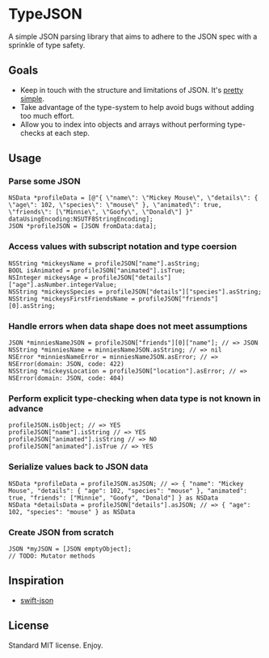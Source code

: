 # TypeJSON

A simple JSON parsing library that aims to adhere to the JSON spec with a sprinkle of type safety.

## Goals

* Keep in touch with the structure and limitations of JSON. It's [pretty simple](http://www.json.org/).
* Take advantage of the type-system to help avoid bugs without adding too much effort.
* Allow you to index into objects and arrays without performing type-checks at each step.

## Usage

### Parse some JSON

```objc
NSData *profileData = [@"{ \"name\": \"Mickey Mouse\", \"details\": { \"age\": 102, \"species\": \"mouse\" }, \"animated\": true, \"friends\": [\"Minnie\", \"Goofy\", \"Donald\"] }" dataUsingEncoding:NSUTF8StringEncoding];
JSON *profileJSON = [JSON fromData:data];
```

### Access values with subscript notation and type coersion

```objc
NSString *mickeysName = profileJSON["name"].asString;
BOOL isAnimated = profileJSON["animated"].isTrue;
NSInteger mickeysAge = profileJSON["details"]["age"].asNumber.integerValue;
NSString *mickeysSpecies = profileJSON["details"]["species"].asString;
NSString *mickeysFirstFriendsName = profileJSON["friends"][0].asString;
```

### Handle errors when data shape does not meet assumptions

```objc
JSON *minniesNameJSON = profileJSON["friends"][0]["name"]; // => JSON
NSString *minniesName = minniesNameJSON.asString; // => nil
NSError *minniesNameError = minniesNameJSON.asError; // => NSError(domain: JSON, code: 422)
NSString *mickeysLocation = profileJSON["location"].asError; // => NSError(domain: JSON, code: 404)
```

### Perform explicit type-checking when data type is not known in advance

```objc
profileJSON.isObject; // => YES
profileJSON["name"].isString // => YES
profileJSON["animated"].isString // => NO
profileJSON["animated"].isTrue // => YES
```

### Serialize values back to JSON data

```objc
NSData *profileData = profileJSON.asJSON; // => { "name": "Mickey Mouse", "details": { "age": 102, "species": "mouse" }, "animated": true, "friends": ["Minnie", "Goofy", "Donald"] } as NSData
NSData *detailsData = profileJSON["details"].asJSON; // => { "age": 102, "species": "mouse" } as NSData
```

### Create JSON from scratch

```objc
JSON *myJSON = [JSON emptyObject];
// TODO: Mutator methods
```

## Inspiration

* [swift-json](https://github.com/dankogai/swift-json/)

## License

Standard MIT license. Enjoy.
